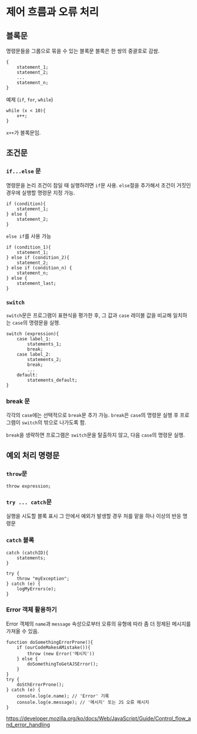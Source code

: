 # 제어 흐름과 오류 처리 

## 블록문 

명령문들을 그룹으로 묶을 수 있는 블록문 
블록은 한 쌍의 중괄호로 감쌈. 
```
{
    statement_1;
    statement_2; 
    ...
    statement_n;
}
```

예제 (`if`, `for`, `while`)

```
while (x < 10){
    x++;
}
```

`x++`가 블록문임.

## 조건문
### `if...else` 문 
명령문을 논리 조건이 참일 때 실행하려면 `if`문 사용. 
`else`절을 추가해서 조건이 거짓인 경우에 실행할 명령문 지정 가능.

```
if (condition){
    statement_1;
} else { 
    statement_2; 
}
```

`else if`를 사용 가능 

```
if (condition_1){
    statement_1;
} else if (condition_2){
    statement_2; 
} else if (condition_n) {
    statement_n;
} else { 
    statement_last;
}
```


### `switch` 

`switch`문은 프로그램이 표현식을 평가한 후, 그 값과 `case` 레이블 값을 비교해 일치하는 `case`의 명령문을 실행.

```
switch (expression){
    case label_1: 
        statements_1; 
        break;
    case label_2:
        statements_2; 
        break; 
        ...
    default: 
        statements_default; 
}
```

### break 문 
각각의 `case`에는 선택적으로 `break`문 추가 가능. 
`break`은 `case`의 명령문 실행 후 프로그램이 `switch`의 밖으로 나가도록 함. 

`break`을 생략하면 프로그램은 `switch`문을 탈출하지 않고,
다음 `case`의 명령문 실행. 

## 예외 처리 명령문 
### `throw`문

`throw expression;`
 

### `try ... catch`문 
실행을 시도할 블록 표시 
그 안에서 예외가 발생할 경우 처를 맡을 하나 이상의 반응 명령문 

### `catch` 블록

```
catch (catchID){
    statements; 
}
```


```
try { 
    throw "myException";
} catch (e) {
    logMyErrors(e); 
}
```

### Error 객체 활용하기 
Error 객체의 `name`과 `message` 속성으로부터 오류의 유형에 따라 좀 더 정제된 메시지를 가져올 수 있음. 

```
function doSomethingErrorProne(){
    if (ourCodeMakesAMistake()){
        throw (new Error('메시지'))
    } else { 
        doSomethingToGetAJSError();
    }
}
try {
    doSthErrorProne();
} catch (e) {
    console.log(e.name); // 'Error' 기록
    console.log(e.message); // '메시지' 또는 JS 오류 메시지 
}

```

https://developer.mozilla.org/ko/docs/Web/JavaScript/Guide/Control_flow_and_error_handling
